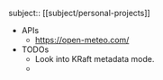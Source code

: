 subject:: [[subject/personal-projects]]

- APIs
	- https://open-meteo.com/
- TODOs
	- Look into KRaft metadata mode.
	-